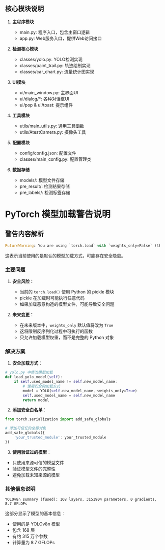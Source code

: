 ## 核心模块说明

1. **主程序模块**
   - main.py: 程序入口，包含主窗口逻辑
   - app.py: Web服务入口，提供Web访问接口

2. **检测核心模块**
   - classes/yolo.py: YOLO检测实现
   - classes/paint_trail.py: 轨迹绘制实现
   - classes/car_chart.py: 流量统计图实现

3. **UI模块**
   - ui/main_window.py: 主界面UI
   - ui/dialog/*: 各种对话框UI
   - ui/pop & ui/toast: 提示组件

4. **工具模块**
   - utils/main_utils.py: 通用工具函数
   - utils/AtestCamera.py: 摄像头工具

5. **配置模块**
   - config/config.json: 配置文件
   - classes/main_config.py: 配置管理类

6. **数据存储**
   - models/: 模型文件存储
   - pre_result/: 检测结果存储
   - pre_labels/: 检测标签存储

# PyTorch 模型加载警告说明

## 警告内容解析

```python
FutureWarning: You are using `torch.load` with `weights_only=False` (the current default value)
```

这表示当前使用的是默认的模型加载方式，可能存在安全隐患。

### 主要问题
1. **安全风险**：
   - 当前的 `torch.load()` 使用 Python 的 pickle 模块
   - pickle 在加载时可能执行任意代码
   - 如果加载恶意构造的模型文件，可能导致安全问题

2. **未来变更**：
   - 在未来版本中，`weights_only` 默认值将改为 `True`
   - 这将限制反序列化过程中可执行的函数
   - 只允许加载模型权重，而不是完整的 Python 对象

### 解决方案

1. **安全加载方式**：
```python
# yolo.py 中修改模型加载
def load_yolo_model(self):
    if self.used_model_name != self.new_model_name:
        # 使用安全的加载方式
        model = YOLO(self.new_model_name, weights_only=True)
        self.used_model_name = self.new_model_name
        return model
```

2. **添加安全白名单**：
```python
from torch.serialization import add_safe_globals

# 添加可信任的全局对象
add_safe_globals({
    'your_trusted_module': your_trusted_module
})
```

3. **使用验证过的模型**：
- 只使用来源可信的模型文件
- 验证模型文件的完整性
- 避免加载未知来源的模型

### 其他信息说明
```
YOLOv8n summary (fused): 168 layers, 3151904 parameters, 0 gradients, 8.7 GFLOPs
```
这部分显示了模型的基本信息：
- 使用的是 YOLOv8n 模型
- 包含 168 层
- 有约 315 万个参数
- 计算量为 8.7 GFLOPs
